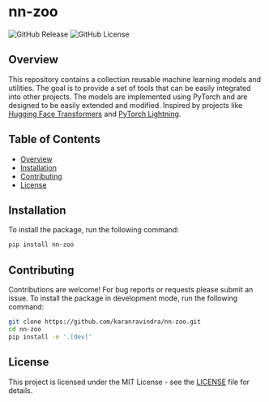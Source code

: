 # nn-zoo

![GitHub Release](https://img.shields.io/github/v/release/karanravindra/nn-zoo)
![GitHub License](https://img.shields.io/github/license/karanravindra/nn-zoo)

## Overview

This repository contains a collection reusable machine learning models and utilities. The goal is to provide a set of tools that can be easily integrated into other projects. The models are implemented using PyTorch and are designed to be easily extended and modified. Inspired by projects like [Hugging Face Transformers](https://github.com/huggingface/transformers) and [PyTorch Lightning](https://github.com/Lightning-AI/pytorch-lightning).

## Table of Contents

- [Overview](#overview)
- [Installation](#installation)
- [Contributing](#contributing)
- [License](#license)

## Installation

To install the package, run the following command:

```bash
pip install nn-zoo
```

## Contributing

Contributions are welcome! For bug reports or requests please submit an issue.
To install the package in development mode, run the following command:

```bash
git clone https://github.com/karanravindra/nn-zoo.git
cd nn-zoo
pip install -e '.[dev]'
```

## License

This project is licensed under the MIT License - see the [LICENSE](LICENSE) file for details.
